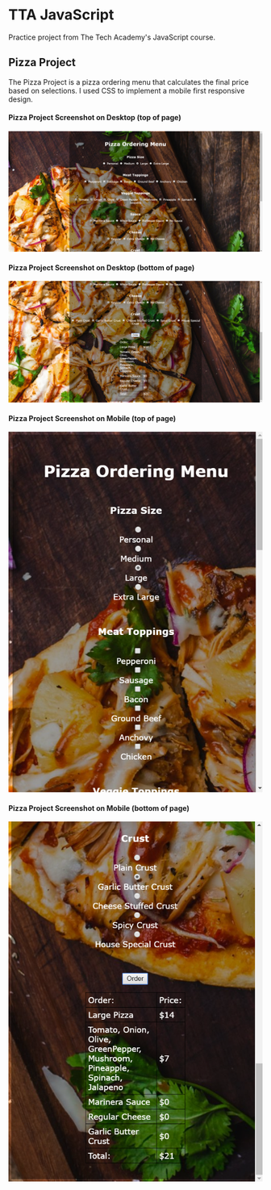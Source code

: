 # TTA JavaScript
Practice project from The Tech Academy's JavaScript course.

## Pizza Project
The Pizza Project is a pizza ordering menu that calculates the final price based on selections. I used CSS to implement a mobile first responsive design.

#### Pizza Project Screenshot on Desktop (top of page)
![pizza project screenshot](js-pizza-project-solution/screenshots/pic1.png)

#### Pizza Project Screenshot on Desktop (bottom of page)
![pizza project screenshot](js-pizza-project-solution/screenshots/pic2.png)

#### Pizza Project Screenshot on Mobile (top of page)
![pizza project screenshot](js-pizza-project-solution/screenshots/pic3.png)

#### Pizza Project Screenshot on Mobile (bottom of page)
![pizza project screenshot](js-pizza-project-solution/screenshots/pic4.png)
